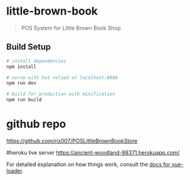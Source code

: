 # little-brown-book

> POS System for Little Brown Book Shop

## Build Setup

``` bash
# install dependencies
npm install

# serve with hot reload at localhost:8080
npm run dev

# build for production with minification
npm run build
```
# github repo
https://github.com/riz007/POSLittleBrownBookStore

#heroku live server
https://ancient-woodland-88371.herokuapp.com/

For detailed explanation on how things work, consult the [docs for vue-loader](http://vuejs.github.io/vue-loader).
